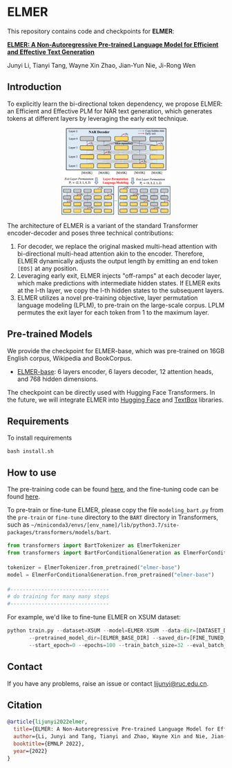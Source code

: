 # ELMER
This repository contains code and checkpoints for **ELMER**:

[**ELMER: A Non-Autoregressive Pre-trained Language Model for Efficient and Effective Text Generation**](https://arxiv.org/abs/2210.13304)

Junyi Li, Tianyi Tang, Wayne Xin Zhao, Jian-Yun Nie, Ji-Rong Wen

## Introduction

To explicitly learn the bi-directional token dependency, we propose ELMER: an Efficient and Effective PLM for NAR text generation, which generates tokens at different layers by leveraging the early exit technique.

<div align=center><img src="asset/model.png" alt="Cover" width="50%"/></div>

The architecture of ELMER is a variant of the standard Transformer encoder-decoder and poses three technical contributions:

1. For decoder, we replace the original masked multi-head attention with bi-directional multi-head attention akin to the encoder. Therefore, ELMER dynamically adjusts the output length by emitting an end token `[EOS]` at any position.
2. Leveraging early exit, ELMER injects "off-ramps" at each decoder layer, which make predictions with intermediate hidden states. If ELMER exits at the l-th layer, we copy the l-th hidden states to the subsequent layers.
3. ELMER utilizes a novel pre-training objective, layer permutation language modeling (LPLM), to pre-train on the large-scale corpus. LPLM permutes
the exit layer for each token from 1 to the maximum layer.

## Pre-trained Models

We provide the checkpoint for ELMER-base, which was pre-trained on 16GB English corpus, Wikipedia and BookCorpus.

- [ELMER-base](): 6 layers encoder, 6 layers decoder, 12 attention heads, and 768 hidden dimensions.

The checkpoint can be directly used with Hugging Face Transformers. In the future, we will integrate ELMER into [Hugging Face]() and [TextBox]() libraries.

## Requirements

To install requirements

```shell
bash install.sh
```

## How to use

The pre-training code can be found [here](pre-train), and the fine-tuning code can be found [here](fine-tune).

To pre-train or fine-tune ELMER, please copy the file `modeling_bart.py` from the `pre-train` or `fine-tune` directory to the `BART` directory in Transformers, such as `~/miniconda3/envs/[env_name]/lib/python3.7/site-packages/transformers/models/bart`.

```python
from transformers import BartTokenizer as ElmerTokenizer
from transformers import BartForConditionalGeneration as ElmerForConditionalGeneration

tokenizer = ElmerTokenizer.from_pretrained("elmer-base")
model = ElmerForConditionalGeneration.from_pretrained("elmer-base")

#--------------------------------
# do training for many many steps
#--------------------------------
```

For example, we'd like to fine-tune ELMER on XSUM dataset:

```python
python train.py --dataset=XSUM --model=ELMER-XSUM --data-dir=[DATASET_DIR] \
       --pretrained_model_dir=[ELMER_BASE_DIR] --saved_dir=[FINE_TUNED_MODEL_DIR] --log-dir=[LOG_DIR] \
       --start_epoch=0 --epochs=100 --train_batch_size=32 --eval_batch_size=32 --optimizer=adam --lr=2e-5
```

## Contact

If you have any problems, raise an issue or contact <lijunyi@ruc.edu.cn>.

## Citation

```bibtex
@article{lijunyi2022elmer,
  title={ELMER: A Non-Autoregressive Pre-trained Language Model for Efficient and Effective Text Generation},
  author={Li, Junyi and Tang, Tianyi and Zhao, Wayne Xin and Nie, Jian-Yun and Wen, Ji-Rong},
  booktitle={EMNLP 2022},
  year={2022}
}
```
